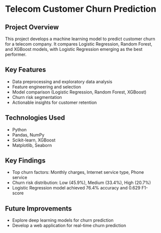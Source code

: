 # Telecom Customer Churn Prediction

## Project Overview
This project develops a machine learning model to predict customer churn for a telecom company. It compares Logistic Regression, Random Forest, and XGBoost models, with Logistic Regression emerging as the best performer.

## Key Features
- Data preprocessing and exploratory data analysis
- Feature engineering and selection
- Model comparison (Logistic Regression, Random Forest, XGBoost)
- Churn risk segmentation
- Actionable insights for customer retention

## Technologies Used
- Python
- Pandas, NumPy
- Scikit-learn, XGBoost
- Matplotlib, Seaborn

## Key Findings
- Top churn factors: Monthly charges, Internet service type, Phone service
- Churn risk distribution: Low (45.9%), Medium (33.4%), High (20.7%)
- Logistic Regression model achieved 76.4% accuracy and 0.629 F1-score

## Future Improvements
- Explore deep learning models for churn prediction
- Develop a web application for real-time churn prediction
